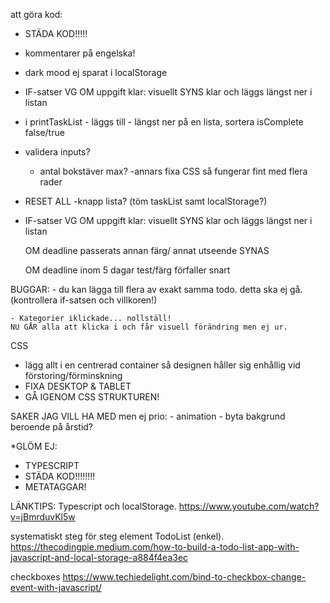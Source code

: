 att göra kod:

- STÄDA KOD!!!!!
-  kommentarer på engelska!

- dark mood ej sparat i localStorage

- IF-satser VG
    OM uppgift klar:
        visuellt SYNS klar och läggs längst ner i listan



- i printTaskList - läggs till
                            - längst ner på en lista,
                                sortera isComplete false/true

- validera inputs?
    - antal bokstäver max?
        -annars fixa CSS så fungerar fint med flera rader
        

- RESET ALL -knapp lista? (töm taskList samt localStorage?)


- IF-satser VG
    OM uppgift klar:
        visuellt SYNS klar och läggs längst ner i listan

    OM deadline passerats
        annan färg/ annat utseende SYNAS

    OM deadline inom 5 dagar
        test/färg förfaller snart

BUGGAR:
    - du kan lägga till flera av exakt samma todo. detta ska ej gå.
    (kontrollera if-satsen och villkoren!)

    - Kategorier iklickade... nollställ!
    NU GÅR alla att klicka i och får visuell förändring men ej ur.

CSS
- lägg allt i en centrerad container så designen håller sig enhållig vid förstoring/förminskning
- FIXA DESKTOP & TABLET
- GÅ IGENOM CSS STRUKTUREN!

SAKER JAG VILL HA MED men ej prio:
    - animation
    - byta bakgrund beroende på årstid?

*GLÖM EJ:
- TYPESCRIPT
- STÄDA KOD!!!!!!!!
- METATAGGAR!


LÄNKTIPS:
Typescript och localStorage.
https://www.youtube.com/watch?v=jBmrduvKl5w

systematiskt steg för steg element TodoList (enkel).
https://thecodingpie.medium.com/how-to-build-a-todo-list-app-with-javascript-and-local-storage-a884f4ea3ec

checkboxes
 https://www.techiedelight.com/bind-to-checkbox-change-event-with-javascript/


